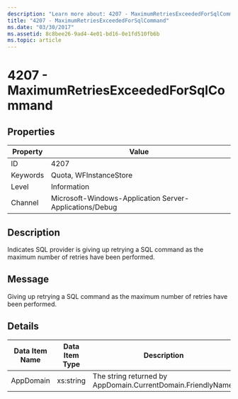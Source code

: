 ```yaml
---
description: "Learn more about: 4207 - MaximumRetriesExceededForSqlCommand"
title: "4207 - MaximumRetriesExceededForSqlCommand"
ms.date: "03/30/2017"
ms.assetid: 8c8bee26-9ad4-4e01-bd16-0e1fd510fb6b
ms.topic: article
---
```

# 4207 - MaximumRetriesExceededForSqlCommand

## Properties

| Property | Value |
| - | - |
|ID|4207|  
|Keywords|Quota, WFInstanceStore|  
|Level|Information|  
|Channel|Microsoft-Windows-Application Server-Applications/Debug|  
  
## Description  

 Indicates SQL provider is giving up retrying a SQL command as the maximum number of retries have been performed.  
  
## Message  

 Giving up retrying a SQL command as the maximum number of retries have been performed.  
  
## Details  
  
|Data Item Name|Data Item Type|Description|  
|--------------------|--------------------|-----------------|  
|AppDomain|xs:string|The string returned by AppDomain.CurrentDomain.FriendlyName.|
